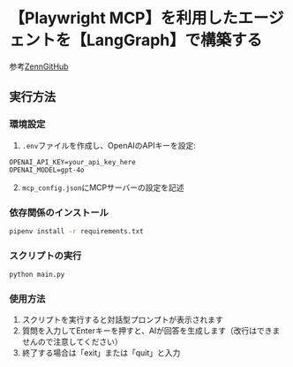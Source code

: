 # 【Playwright MCP】を利用したエージェントを【LangGraph】で構築する

参考[Zenn](https://zenn.dev/asap)[GitHub](https://github.com/personabb/langchain_asap_sample)

## 実行方法

### 環境設定
1. `.env`ファイルを作成し、OpenAIのAPIキーを設定:
```
OPENAI_API_KEY=your_api_key_here
OPENAI_MODEL=gpt-4o
```

2. `mcp_config.json`にMCPサーバーの設定を記述

### 依存関係のインストール
```bash
pipenv install -r requirements.txt
```

### スクリプトの実行
```bash
python main.py
```

### 使用方法
1. スクリプトを実行すると対話型プロンプトが表示されます
2. 質問を入力してEnterキーを押すと、AIが回答を生成します（改行はできませんので注意してください）
3. 終了する場合は「exit」または「quit」と入力
